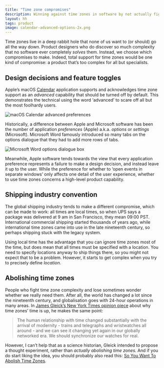 ```yaml
---
title: "Time zone compromises"
description: Winning against time zones in software by not actually fighting
layout: hh
tags: product
image: calendar-advanced-options-2x.png
---
```


Time zones live in a deep rabbit hole that none of us want to (or should) go all the way down.
Product designers who do discover so much complexity that no software ever completely _solves_ them.
Instead, we choose which compromises to make.
Indeed, total support for time zones would be one kind of compromise:
a product that’s too complex for all but specialists.

## Design decisions and feature toggles

Apple’s macOS [Calendar](https://en.wikipedia.org/wiki/Calendar_(Apple)) 
application supports and acknowledges time zone support as an _advanced_ capability that should be turned off by default.
This demonstrates the technical using the word ‘advanced’ to scare off all but the most foolhardy users.

<img src="calendar-advanced-options.png" srcset="calendar-advanced-options-2x.png 2x" alt="macOS Calendar advanced preferences">

Historically, a difference between Apple and Microsoft software has been the number of application _preferences_ (Apple) a.k.a. _options_ or _settings_ (Microsoft).
Microsoft Word famously introduced so many tabs on the options dialogue that they had to add more rows of tabs.

![Microsoft Word options dialogue box](microsoft-word-options.png)

Meanwhile, Apple software tends towards the view that every application preference represents a failure to make a design decision, and instead leave it up to the user.
While the preference for whether to ‘open events in separate windows’ only affects one detail of the user experience, whether to use time zones concerns a high-level product capability.

## Shipping industry convention

The global shipping industry tends to make a different compromise, which can be made to work: all times are local times, so when UPS says a package was delivered at 9 am in San Francisco, they mean 09:00 PST.
International commercial shipping started thousands of years ago, while international time zones came into use in the late nineteenth century, so perhaps shipping stuck with the legacy system.

Using local time has the advantage that you can ignore time zones most of the time, but does mean that all times must be specified with a location.
You need to specify locations anyway to ship things there, so you might not expect that to be a problem.
However, it starts to get complex when you try to precisely define _location_.

## Abolishing time zones

People who fight time zone complexity and lose sometimes wonder whether we really need them.
After all, the world has changed a lot since the nineteenth century, and globalisation goes with 24-hour operations in many areas.
In [James Gleick’s New York Times opinion piece](https://www.nytimes.com/2016/11/06/opinion/sunday/time-to-dump-time-zones.html) about why time zones’ time is up, he makes the same point:

> The human relationship with time changed substantially with the arrival of modernity - 
> trains and telegraphs and wristwatches all around - 
> and we can see it changing yet again in our globally networked era.
> We should synchronize our watches for real.

However, I can’t help that as a science historian, Gleick intended to propose a thought experiment, rather than _actually abolishing time zones._ 
And if you do start liking the idea, you should probably also read this:
[So You Want To Abolish Time Zones](https://qntm.org/abolish).
